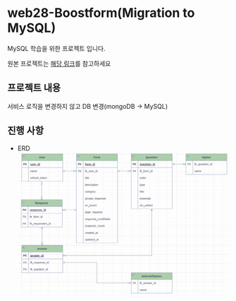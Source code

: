 # web28-Boostform(Migration to MySQL)

MySQL 학습을 위한 프로젝트 입니다.

원본 프로젝트는 [해당 링크](https://github.com/boostcampwm-2022/web28-Boostform)를 참고하세요

## 프로젝트 내용

서비스 로직을 변경하지 않고 DB 변경(mongoDB -> MySQL)

## 진행 사항

- ERD
  ![ERD](./server/docs/ERD.png)
